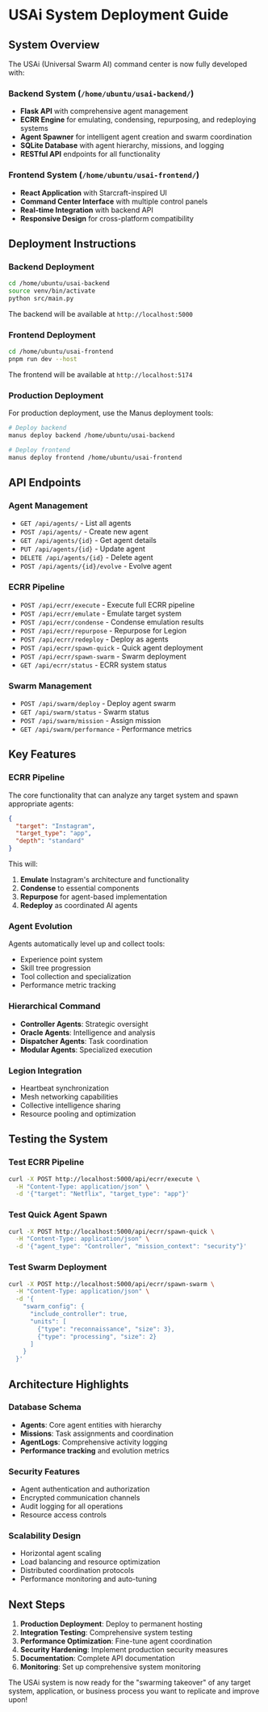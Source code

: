 # USAi System Deployment Guide

## System Overview

The USAi (Universal Swarm AI) command center is now fully developed with:

### Backend System (`/home/ubuntu/usai-backend/`)
- **Flask API** with comprehensive agent management
- **ECRR Engine** for emulating, condensing, repurposing, and redeploying systems
- **Agent Spawner** for intelligent agent creation and swarm coordination
- **SQLite Database** with agent hierarchy, missions, and logging
- **RESTful API** endpoints for all functionality

### Frontend System (`/home/ubuntu/usai-frontend/`)
- **React Application** with Starcraft-inspired UI
- **Command Center Interface** with multiple control panels
- **Real-time Integration** with backend API
- **Responsive Design** for cross-platform compatibility

## Deployment Instructions

### Backend Deployment
```bash
cd /home/ubuntu/usai-backend
source venv/bin/activate
python src/main.py
```

The backend will be available at `http://localhost:5000`

### Frontend Deployment
```bash
cd /home/ubuntu/usai-frontend
pnpm run dev --host
```

The frontend will be available at `http://localhost:5174`

### Production Deployment
For production deployment, use the Manus deployment tools:

```bash
# Deploy backend
manus deploy backend /home/ubuntu/usai-backend

# Deploy frontend
manus deploy frontend /home/ubuntu/usai-frontend
```

## API Endpoints

### Agent Management
- `GET /api/agents/` - List all agents
- `POST /api/agents/` - Create new agent
- `GET /api/agents/{id}` - Get agent details
- `PUT /api/agents/{id}` - Update agent
- `DELETE /api/agents/{id}` - Delete agent
- `POST /api/agents/{id}/evolve` - Evolve agent

### ECRR Pipeline
- `POST /api/ecrr/execute` - Execute full ECRR pipeline
- `POST /api/ecrr/emulate` - Emulate target system
- `POST /api/ecrr/condense` - Condense emulation results
- `POST /api/ecrr/repurpose` - Repurpose for Legion
- `POST /api/ecrr/redeploy` - Deploy as agents
- `POST /api/ecrr/spawn-quick` - Quick agent deployment
- `POST /api/ecrr/spawn-swarm` - Swarm deployment
- `GET /api/ecrr/status` - ECRR system status

### Swarm Management
- `POST /api/swarm/deploy` - Deploy agent swarm
- `GET /api/swarm/status` - Swarm status
- `POST /api/swarm/mission` - Assign mission
- `GET /api/swarm/performance` - Performance metrics

## Key Features

### ECRR Pipeline
The core functionality that can analyze any target system and spawn appropriate agents:

```json
{
  "target": "Instagram",
  "target_type": "app",
  "depth": "standard"
}
```

This will:
1. **Emulate** Instagram's architecture and functionality
2. **Condense** to essential components
3. **Repurpose** for agent-based implementation
4. **Redeploy** as coordinated AI agents

### Agent Evolution
Agents automatically level up and collect tools:
- Experience point system
- Skill tree progression
- Tool collection and specialization
- Performance metric tracking

### Hierarchical Command
- **Controller Agents**: Strategic oversight
- **Oracle Agents**: Intelligence and analysis
- **Dispatcher Agents**: Task coordination
- **Modular Agents**: Specialized execution

### Legion Integration
- Heartbeat synchronization
- Mesh networking capabilities
- Collective intelligence sharing
- Resource pooling and optimization

## Testing the System

### Test ECRR Pipeline
```bash
curl -X POST http://localhost:5000/api/ecrr/execute \
  -H "Content-Type: application/json" \
  -d '{"target": "Netflix", "target_type": "app"}'
```

### Test Quick Agent Spawn
```bash
curl -X POST http://localhost:5000/api/ecrr/spawn-quick \
  -H "Content-Type: application/json" \
  -d '{"agent_type": "Controller", "mission_context": "security"}'
```

### Test Swarm Deployment
```bash
curl -X POST http://localhost:5000/api/ecrr/spawn-swarm \
  -H "Content-Type: application/json" \
  -d '{
    "swarm_config": {
      "include_controller": true,
      "units": [
        {"type": "reconnaissance", "size": 3},
        {"type": "processing", "size": 2}
      ]
    }
  }'
```

## Architecture Highlights

### Database Schema
- **Agents**: Core agent entities with hierarchy
- **Missions**: Task assignments and coordination
- **AgentLogs**: Comprehensive activity logging
- **Performance tracking** and evolution metrics

### Security Features
- Agent authentication and authorization
- Encrypted communication channels
- Audit logging for all operations
- Resource access controls

### Scalability Design
- Horizontal agent scaling
- Load balancing and resource optimization
- Distributed coordination protocols
- Performance monitoring and auto-tuning

## Next Steps

1. **Production Deployment**: Deploy to permanent hosting
2. **Integration Testing**: Comprehensive system testing
3. **Performance Optimization**: Fine-tune agent coordination
4. **Security Hardening**: Implement production security measures
5. **Documentation**: Complete API documentation
6. **Monitoring**: Set up comprehensive system monitoring

The USAi system is now ready for the "swarming takeover" of any target system, application, or business process you want to replicate and improve upon!

